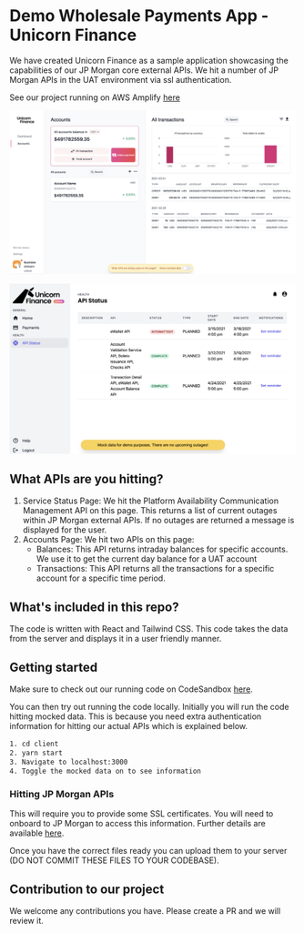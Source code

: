 # Demo Wholesale Payments App - Unicorn Finance

We have created Unicorn Finance as a sample application showcasing the
capabilities of our JP Morgan core external APIs. We hit a number of JP Morgan
APIs in the UAT environment via ssl authentication.

See our project running on AWS Amplify
[here](https://www.unicorn-finance-dev.com/)

![Screenshot of Unicorn Finance](unicorn-finance-account.png 'Screenshot of Unicorn Finance')

![Screenshot of Unicorn Finance Service Status](unicorn-finance.png 'Screenshot of Unicorn Finance Service Status')

## What APIs are you hitting?

1. Service Status Page: We hit the Platform Availability Communication
   Management API on this page. This returns a list of current outages within JP
   Morgan external APIs. If no outages are returned a message is displayed for
   the user.
2. Accounts Page: We hit two APIs on this page:
   - Balances: This API returns intraday balances for specific accounts. We use
     it to get the current day balance for a UAT account
   - Transactions: This API returns all the transactions for a specific account
     for a specific time period.

## What's included in this repo?

The code is written with React and Tailwind CSS. This code takes the data from
the server and displays it in a user friendly manner.

## Getting started

Make sure to check out our running code on CodeSandbox
[here](https://codesandbox.io/s/unicornfinance-msbct).

You can then try out running the code locally. Initially you will run the code
hitting mocked data. This is because you need extra authentication information
for hitting our actual APIs which is explained below.

    1. cd client
    2. yarn start
    3. Navigate to localhost:3000
    4. Toggle the mocked data on to see information

### Hitting JP Morgan APIs

This will require you to provide some SSL certificates. You will need to onboard
to JP Morgan to access this information. Further details are available
[here](http://developer.jpmorgan.com/).

Once you have the correct files ready you can upload them to your server (DO NOT
COMMIT THESE FILES TO YOUR CODEBASE).



## Contribution to our project

We welcome any contributions you have. Please create a PR and we will review it.

